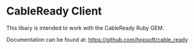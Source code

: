 # CableReady Client

This libary is intended to work with the CableReady Ruby GEM.

Documentation can be found at: https://github.com/hopsoft/cable_ready
